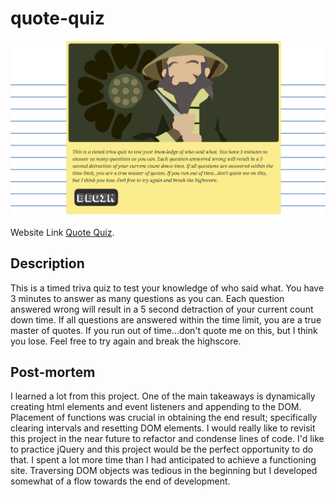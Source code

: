 # quote-quiz

 ![Website Screenshot](./Assets/img/website-screenshot.png)

 Website Link [Quote Quiz](https://vivid-green.github.io/quote-quiz/quotes-quiz "Quote Qize Website").

## Description
This is a timed triva quiz to test your knowledge of who said what. You have 3 minutes to answer as many questions as you can. Each question answered wrong will result in a 5 second detraction of your current count down time. If all questions are answered within the time limit, you are a true master of quotes. If you run out of time...don't quote me on this, but I think you lose. Feel free to try again and break the highscore.

## Post-mortem
I learned a lot from this project. One of the main takeaways is dynamically creating html elements and event listeners and appending to the DOM. Placement of functions was crucial in obtaining the end result; specifically clearing intervals and resetting DOM elements. I would really like to revisit this project in the near future to refactor and condense lines of code. I'd like to practice jQuery and this project would be the perfect opportunity to do that. I spent a lot more time than I had anticipated to achieve a functioning site. Traversing DOM objects was tedious in the beginning but I developed somewhat of a flow towards the end of development. 
